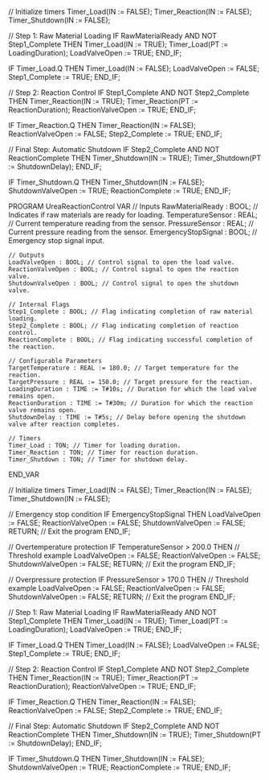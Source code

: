 // Initialize timers
Timer_Load(IN := FALSE);
Timer_Reaction(IN := FALSE);
Timer_Shutdown(IN := FALSE);

// Step 1: Raw Material Loading
IF RawMaterialReady AND NOT Step1_Complete THEN
    Timer_Load(IN := TRUE);
    Timer_Load(PT := LoadingDuration);
    LoadValveOpen := TRUE;
END_IF;

IF Timer_Load.Q THEN
    Timer_Load(IN := FALSE);
    LoadValveOpen := FALSE;
    Step1_Complete := TRUE;
END_IF;

// Step 2: Reaction Control
IF Step1_Complete AND NOT Step2_Complete THEN
    Timer_Reaction(IN := TRUE);
    Timer_Reaction(PT := ReactionDuration);
    ReactionValveOpen := TRUE;
END_IF;

IF Timer_Reaction.Q THEN
    Timer_Reaction(IN := FALSE);
    ReactionValveOpen := FALSE;
    Step2_Complete := TRUE;
END_IF;

// Final Step: Automatic Shutdown
IF Step2_Complete AND NOT ReactionComplete THEN
    Timer_Shutdown(IN := TRUE);
    Timer_Shutdown(PT := ShutdownDelay);
END_IF;

IF Timer_Shutdown.Q THEN
    Timer_Shutdown(IN := FALSE);
    ShutdownValveOpen := TRUE;
    ReactionComplete := TRUE;
END_IF;

PROGRAM UreaReactionControl
VAR
    // Inputs
    RawMaterialReady : BOOL; // Indicates if raw materials are ready for loading.
    TemperatureSensor : REAL; // Current temperature reading from the sensor.
    PressureSensor : REAL; // Current pressure reading from the sensor.
    EmergencyStopSignal : BOOL; // Emergency stop signal input.

    // Outputs
    LoadValveOpen : BOOL; // Control signal to open the load valve.
    ReactionValveOpen : BOOL; // Control signal to open the reaction valve.
    ShutdownValveOpen : BOOL; // Control signal to open the shutdown valve.

    // Internal Flags
    Step1_Complete : BOOL; // Flag indicating completion of raw material loading.
    Step2_Complete : BOOL; // Flag indicating completion of reaction control.
    ReactionComplete : BOOL; // Flag indicating successful completion of the reaction.

    // Configurable Parameters
    TargetTemperature : REAL := 180.0; // Target temperature for the reaction.
    TargetPressure : REAL := 150.0; // Target pressure for the reaction.
    LoadingDuration : TIME := T#10s; // Duration for which the load valve remains open.
    ReactionDuration : TIME := T#30m; // Duration for which the reaction valve remains open.
    ShutdownDelay : TIME := T#5s; // Delay before opening the shutdown valve after reaction completes.

    // Timers
    Timer_Load : TON; // Timer for loading duration.
    Timer_Reaction : TON; // Timer for reaction duration.
    Timer_Shutdown : TON; // Timer for shutdown delay.
END_VAR

// Initialize timers
Timer_Load(IN := FALSE);
Timer_Reaction(IN := FALSE);
Timer_Shutdown(IN := FALSE);

// Emergency stop condition
IF EmergencyStopSignal THEN
    LoadValveOpen := FALSE;
    ReactionValveOpen := FALSE;
    ShutdownValveOpen := FALSE;
    RETURN; // Exit the program
END_IF;

// Overtemperature protection
IF TemperatureSensor > 200.0 THEN // Threshold example
    LoadValveOpen := FALSE;
    ReactionValveOpen := FALSE;
    ShutdownValveOpen := FALSE;
    RETURN; // Exit the program
END_IF;

// Overpressure protection
IF PressureSensor > 170.0 THEN // Threshold example
    LoadValveOpen := FALSE;
    ReactionValveOpen := FALSE;
    ShutdownValveOpen := FALSE;
    RETURN; // Exit the program
END_IF;

// Step 1: Raw Material Loading
IF RawMaterialReady AND NOT Step1_Complete THEN
    Timer_Load(IN := TRUE);
    Timer_Load(PT := LoadingDuration);
    LoadValveOpen := TRUE;
END_IF;

IF Timer_Load.Q THEN
    Timer_Load(IN := FALSE);
    LoadValveOpen := FALSE;
    Step1_Complete := TRUE;
END_IF;

// Step 2: Reaction Control
IF Step1_Complete AND NOT Step2_Complete THEN
    Timer_Reaction(IN := TRUE);
    Timer_Reaction(PT := ReactionDuration);
    ReactionValveOpen := TRUE;
END_IF;

IF Timer_Reaction.Q THEN
    Timer_Reaction(IN := FALSE);
    ReactionValveOpen := FALSE;
    Step2_Complete := TRUE;
END_IF;

// Final Step: Automatic Shutdown
IF Step2_Complete AND NOT ReactionComplete THEN
    Timer_Shutdown(IN := TRUE);
    Timer_Shutdown(PT := ShutdownDelay);
END_IF;

IF Timer_Shutdown.Q THEN
    Timer_Shutdown(IN := FALSE);
    ShutdownValveOpen := TRUE;
    ReactionComplete := TRUE;
END_IF;
